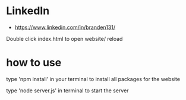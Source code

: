 


# LinkedIn
- https://www.linkedin.com/in/branden131/


Double click index.html to open website/ reload

# how to use
type 'npm install' in your terminal to install all packages for the website

type 'node server.js' in terminal to start the server




